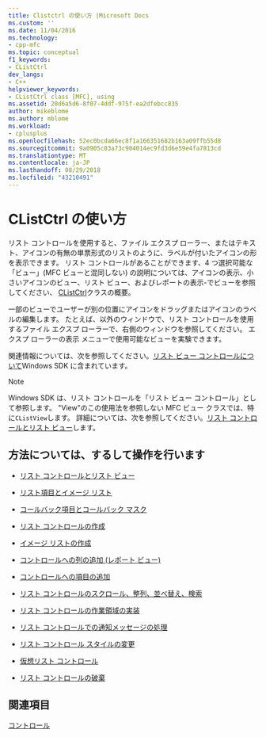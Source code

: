 ```yaml
---
title: Clistctrl の使い方 |Microsoft Docs
ms.custom: ''
ms.date: 11/04/2016
ms.technology:
- cpp-mfc
ms.topic: conceptual
f1_keywords:
- CListCtrl
dev_langs:
- C++
helpviewer_keywords:
- CListCtrl class [MFC], using
ms.assetid: 20d6a5d6-8f07-4ddf-975f-ea2dfebcc835
author: mikeblome
ms.author: mblome
ms.workload:
- cplusplus
ms.openlocfilehash: 52ec0bcda66ec8f1a166351682b163a09ffb55d8
ms.sourcegitcommit: 9a0905c03a73c904014ec9fd3d6e59e4fa7813cd
ms.translationtype: MT
ms.contentlocale: ja-JP
ms.lasthandoff: 08/29/2018
ms.locfileid: "43210491"
---
```

# <a name="using-clistctrl"></a>CListCtrl の使い方
リスト コントロールを使用すると、ファイル エクスプ ローラー、またはテキスト、アイコンの有無の単票形式のリストのように、ラベルが付いたアイコンの形を表示できます。 リスト コントロールがあることができます、4 つ選択可能な「ビュー」(MFC ビューと混同しない) の説明については、アイコンの表示、小さいアイコンのビュー、リスト ビュー、およびレポートの表示-でビューを参照してください、 [CListCtrl](../mfc/reference/clistctrl-class.md)クラスの概要。  
  
 一部のビューでユーザーが別の位置にアイコンをドラッグまたはアイコンのラベルの編集します。 たとえば、以外のウィンドウで、リスト コントロールを使用するファイル エクスプ ローラーで、右側のウィンドウを参照してください。 エクスプ ローラーの表示 メニューで使用可能なビューを実験できます。  
  
 関連情報については、次を参照してください。[リスト ビュー コントロールについて](/windows/desktop/Controls/list-view-controls-overview)Windows SDK に含まれています。  
  
> [!NOTE]
>  Windows SDK は、リスト コントロールを「リスト ビュー コントロール」として参照します。 "View"のこの使用法を参照しない MFC ビュー クラスでは、特に`CListView`します。 詳細については、次を参照してください。[リスト コントロールとリスト ビュー](../mfc/list-control-and-list-view.md)します。  
  
## <a name="what-do-you-want-to-know-more-about"></a>方法については、するして操作を行います  
  
-   [リスト コントロールとリスト ビュー](../mfc/list-control-and-list-view.md)  
  
-   [リスト項目とイメージ リスト](../mfc/list-items-and-image-lists.md)  
  
-   [コールバック項目とコールバック マスク](../mfc/callback-items-and-the-callback-mask.md)  
  
-   [リスト コントロールの作成](../mfc/creating-the-list-control.md)  
  
-   [イメージ リストの作成](../mfc/creating-the-image-lists.md)  
  
-   [コントロールへの列の追加 (レポート ビュー)](../mfc/adding-columns-to-the-control-report-view.md)  
  
-   [コントロールへの項目の追加](../mfc/adding-items-to-the-control.md)  
  
-   [リスト コントロールのスクロール、整列、並べ替え、検索](../mfc/scrolling-arranging-sorting-and-finding-in-list-controls.md)  
  
-   [リスト コントロールの作業領域の実装](../mfc/implementing-working-areas-in-list-controls.md)  
  
-   [リスト コントロールでの通知メッセージの処理](../mfc/processing-notification-messages-in-list-controls.md)  
  
-   [リスト コントロール スタイルの変更](../mfc/changing-list-control-styles.md)  
  
-   [仮想リスト コントロール](../mfc/virtual-list-controls.md)  
  
-   [リスト コントロールの破棄](../mfc/destroying-the-list-control.md)  
  
## <a name="see-also"></a>関連項目  
 [コントロール](../mfc/controls-mfc.md)

